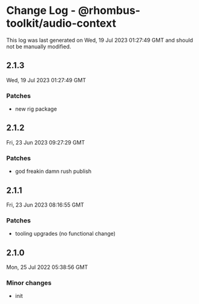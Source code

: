 # Change Log - @rhombus-toolkit/audio-context

This log was last generated on Wed, 19 Jul 2023 01:27:49 GMT and should not be manually modified.

## 2.1.3
Wed, 19 Jul 2023 01:27:49 GMT

### Patches

- new rig package

## 2.1.2
Fri, 23 Jun 2023 09:27:29 GMT

### Patches

- god freakin damn rush publish

## 2.1.1
Fri, 23 Jun 2023 08:16:55 GMT

### Patches

- tooling upgrades (no functional change)

## 2.1.0
Mon, 25 Jul 2022 05:38:56 GMT

### Minor changes

- init

